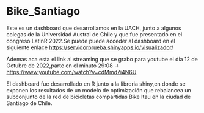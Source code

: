 # Bike_Santiago
Este es un dashboard que desarrollamos en la UACH, junto a algunos colegas de la Universidad Austral de Chile y que fue presentado en el congreso LatinR 2022.Se puede puede acceder al dashboard en el siguiente enlace https://servidorprueba.shinyapps.io/visualizador/

Ademas aca esta el link al streaming que se grabo para youtube el dia 12 de Octubre de 2022,parte en el minuto 29:08 -> https://www.youtube.com/watch?v=cdMmd7i4N6U

El dashboard fue desarrollado en R junto a la libreria shiny,en donde se exponen los resultados de un modelo de optimización que rebalancea un subconjunto de la red de bicicletas compartidas Bike Itau en la ciudad de Santiago de Chile.
